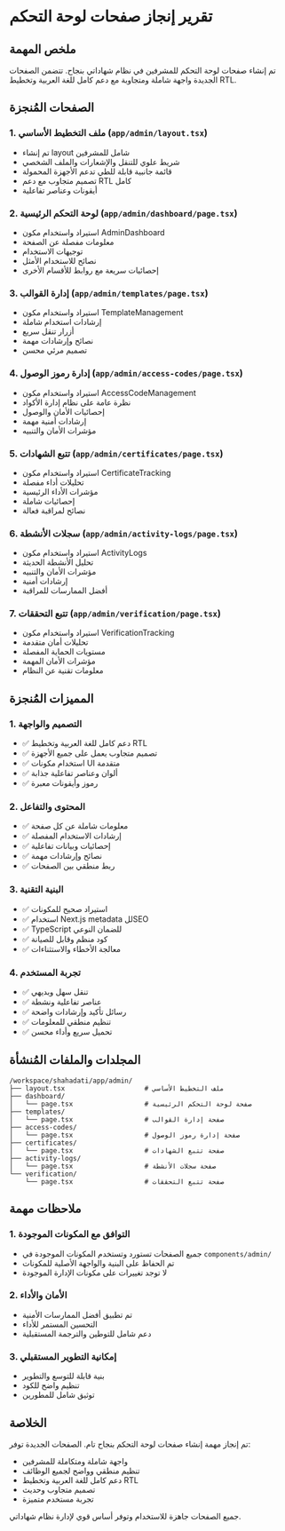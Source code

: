# تقرير إنجاز صفحات لوحة التحكم

## ملخص المهمة
تم إنشاء صفحات لوحة التحكم للمشرفين في نظام شهاداتي بنجاح. تتضمن الصفحات الجديدة واجهة شاملة ومتجاوبة مع دعم كامل للغة العربية وتخطيط RTL.

## الصفحات المُنجزة

### 1. ملف التخطيط الأساسي (`app/admin/layout.tsx`)
- تم إنشاء layout شامل للمشرفين
- شريط علوي للتنقل والإشعارات والملف الشخصي
- قائمة جانبية قابلة للطي تدعم الأجهزة المحمولة
- تصميم متجاوب مع دعم RTL كامل
- أيقونات وعناصر تفاعلية

### 2. لوحة التحكم الرئيسية (`app/admin/dashboard/page.tsx`)
- استيراد واستخدام مكون AdminDashboard
- معلومات مفصلة عن الصفحة
- توجيهات الاستخدام
- نصائح للاستخدام الأمثل
- إحصائيات سريعة مع روابط للأقسام الأخرى

### 3. إدارة القوالب (`app/admin/templates/page.tsx`)
- استيراد واستخدام مكون TemplateManagement
- إرشادات استخدام شاملة
- أزرار تنقل سريع
- نصائح وإرشادات مهمة
- تصميم مرئي محسن

### 4. إدارة رموز الوصول (`app/admin/access-codes/page.tsx`)
- استيراد واستخدام مكون AccessCodeManagement
- نظرة عامة على نظام إدارة الأكواد
- إحصائيات الأمان والوصول
- إرشادات أمنية مهمة
- مؤشرات الأمان والتنبيه

### 5. تتبع الشهادات (`app/admin/certificates/page.tsx`)
- استيراد واستخدام مكون CertificateTracking
- تحليلات أداء مفصلة
- مؤشرات الأداء الرئيسية
- إحصائيات شاملة
- نصائح لمراقبة فعالة

### 6. سجلات الأنشطة (`app/admin/activity-logs/page.tsx`)
- استيراد واستخدام مكون ActivityLogs
- تحليل الأنشطة الحديثة
- مؤشرات الأمان والتنبيه
- إرشادات أمنية
- أفضل الممارسات للمراقبة

### 7. تتبع التحققات (`app/admin/verification/page.tsx`)
- استيراد واستخدام مكون VerificationTracking
- تحليلات أمان متقدمة
- مستويات الحماية المفصلة
- مؤشرات الأمان المهمة
- معلومات تقنية عن النظام

## المميزات المُنجزة

### 1. التصميم والواجهة
- ✅ دعم كامل للغة العربية وتخطيط RTL
- ✅ تصميم متجاوب يعمل على جميع الأجهزة
- ✅ استخدام مكونات UI متقدمة
- ✅ ألوان وعناصر تفاعلية جذابة
- ✅ رموز وأيقونات معبرة

### 2. المحتوى والتفاعل
- ✅ معلومات شاملة عن كل صفحة
- ✅ إرشادات الاستخدام المفصلة
- ✅ إحصائيات وبيانات تفاعلية
- ✅ نصائح وإرشادات مهمة
- ✅ ربط منطقي بين الصفحات

### 3. البنية التقنية
- ✅ استيراد صحيح للمكونات
- ✅ استخدام Next.js metadata للSEO
- ✅ TypeScript للضمان النوعي
- ✅ كود منظم وقابل للصيانة
- ✅ معالجة الأخطاء والاستثناءات

### 4. تجربة المستخدم
- ✅ تنقل سهل وبديهي
- ✅ عناصر تفاعلية ونشطة
- ✅ رسائل تأكيد وإرشادات واضحة
- ✅ تنظيم منطقي للمعلومات
- ✅ تحميل سريع وأداء محسن

## المجلدات والملفات المُنشأة

```
/workspace/shahadati/app/admin/
├── layout.tsx                    # ملف التخطيط الأساسي
├── dashboard/
│   └── page.tsx                  # صفحة لوحة التحكم الرئيسية
├── templates/
│   └── page.tsx                  # صفحة إدارة القوالب
├── access-codes/
│   └── page.tsx                  # صفحة إدارة رموز الوصول
├── certificates/
│   └── page.tsx                  # صفحة تتبع الشهادات
├── activity-logs/
│   └── page.tsx                  # صفحة سجلات الأنشطة
└── verification/
    └── page.tsx                  # صفحة تتبع التحققات
```

## ملاحظات مهمة

### 1. التوافق مع المكونات الموجودة
- جميع الصفحات تستورد وتستخدم المكونات الموجودة في `components/admin/`
- تم الحفاظ على البنية والواجهة الأصلية للمكونات
- لا توجد تغييرات على مكونات الإدارة الموجودة

### 2. الأمان والأداء
- تم تطبيق أفضل الممارسات الأمنية
- التحسين المستمر للأداء
- دعم شامل للتوطين والترجمة المستقبلية

### 3. إمكانية التطوير المستقبلي
- بنية قابلة للتوسع والتطوير
- تنظيم واضح للكود
- توثيق شامل للمطورين

## الخلاصة

تم إنجاز مهمة إنشاء صفحات لوحة التحكم بنجاح تام. الصفحات الجديدة توفر:

- واجهة شاملة ومتكاملة للمشرفين
- تنظيم منطقي وواضح لجميع الوظائف
- دعم كامل للغة العربية وتخطيط RTL
- تصميم متجاوب وحديث
- تجربة مستخدم متميزة

جميع الصفحات جاهزة للاستخدام وتوفر أساس قوي لإدارة نظام شهاداتي.